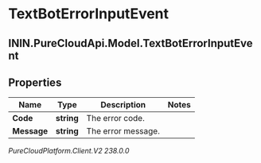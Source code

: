 # TextBotErrorInputEvent

## ININ.PureCloudApi.Model.TextBotErrorInputEvent

## Properties

|Name | Type | Description | Notes|
|------------ | ------------- | ------------- | -------------|
| **Code** | **string** | The error code. | |
| **Message** | **string** | The error message. | |



_PureCloudPlatform.Client.V2 238.0.0_
